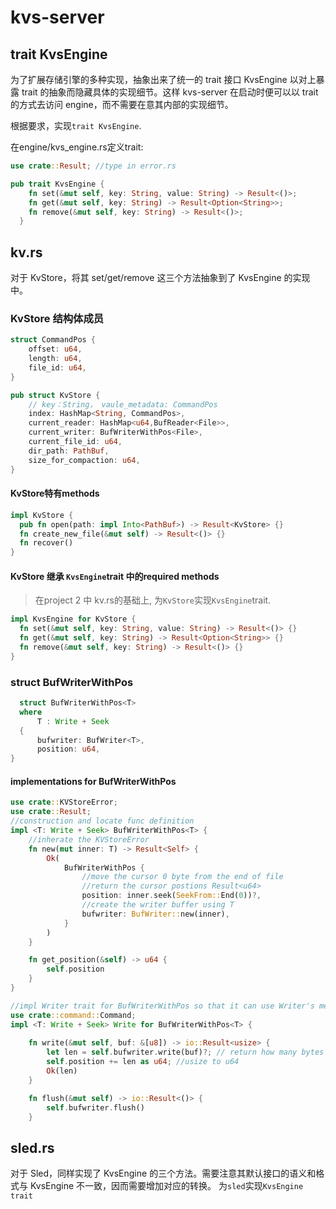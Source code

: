 # kvs-server

## trait KvsEngine
为了扩展存储引擎的多种实现，抽象出来了统一的 trait 接口 KvsEngine 以对上暴露 trait 的抽象而隐藏具体的实现细节。这样 kvs-server 在启动时便可以以 trait 的方式去访问 engine，而不需要在意其内部的实现细节。

根据要求，实现`trait KvsEngine`.

在engine/kvs_engine.rs定义trait:

```rust
use crate::Result; //type in error.rs

pub trait KvsEngine {
    fn set(&mut self, key: String, value: String) -> Result<()>;
    fn get(&mut self, key: String) -> Result<Option<String>>;
    fn remove(&mut self, key: String) -> Result<()>;
  }
```
## kv.rs 
对于 KvStore，将其 set/get/remove 这三个方法抽象到了 KvsEngine 的实现中。
### KvStore 结构体成员
```rust
struct CommandPos {
    offset: u64,
    length: u64,
    file_id: u64,
}

pub struct KvStore {
    // key：String， vaule_metadata: CommandPos
    index: HashMap<String, CommandPos>,
    current_reader: HashMap<u64,BufReader<File>>,
    current_writer: BufWriterWithPos<File>,
    current_file_id: u64,
    dir_path: PathBuf,
    size_for_compaction: u64,
}
```
#### KvStore特有methods
```rust
impl KvStore {
  pub fn open(path: impl Into<PathBuf>) -> Result<KvStore> {}
  fn create_new_file(&mut self) -> Result<()> {}
  fn recover()
}
```
#### KvStore 继承 `KvsEngine`trait 中的required methods
> 在project 2 中 kv.rs的基础上, 为`KvStore`实现`KvsEngine`trait.

```rust
impl KvsEngine for KvStore {
  fn set(&mut self, key: String, value: String) -> Result<()> {}
  fn get(&mut self, key: String) -> Result<Option<String>> {}
  fn remove(&mut self, key: String) -> Result<()> {}
}
```

### struct BufWriterWithPos
```rust
  struct BufWriterWithPos<T>
  where
      T : Write + Seek
  {
      bufwriter: BufWriter<T>,
      position: u64,
}
```
#### implementations for BufWriterWithPos

```rust
use crate::KVStoreError;
use crate::Result;
//construction and locate func definition 
impl <T: Write + Seek> BufWriterWithPos<T> {
    //inherate the KVStoreError
    fn new(mut inner: T) -> Result<Self> {
        Ok(
            BufWriterWithPos {  
                //move the cursor 0 byte from the end of file
                //return the cursor postions Result<u64>
                position: inner.seek(SeekFrom::End(0))?,
                //create the writer buffer using T
                bufwriter: BufWriter::new(inner), 
            }
        )
    }

    fn get_position(&self) -> u64 {
        self.position
    }
}

//impl Writer trait for BufWriterWithPos so that it can use Writer's methods defined in std::io and fs lib
use crate::command::Command;
impl <T: Write + Seek> Write for BufWriterWithPos<T> {
    
    fn write(&mut self, buf: &[u8]) -> io::Result<usize> {
        let len = self.bufwriter.write(buf)?; // return how many bytes written
        self.position += len as u64; //usize to u64
        Ok(len)
    }

    fn flush(&mut self) -> io::Result<()> {
        self.bufwriter.flush()
    }

```
## sled.rs
对于 Sled，同样实现了 KvsEngine 的三个方法。需要注意其默认接口的语义和格式与 KvsEngine 不一致，因而需要增加对应的转换。
为`sled`实现`KvsEngine trait`
```rust

```